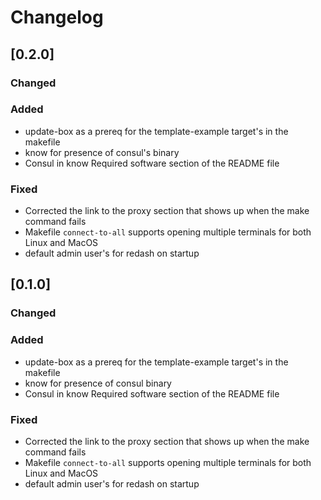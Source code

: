 # Changelog

## [0.2.0]

### Changed

### Added
- update-box as a prereq for the template-example target's in the makefile
- know for presence of consul's binary
- Consul in know Required software section of the README file

### Fixed
- Corrected the link to the proxy section that shows up when the make command fails
- Makefile `connect-to-all` supports opening multiple terminals for both Linux and MacOS
- default admin user's for redash on startup

## [0.1.0]

### Changed

### Added
- update-box as a prereq for the template-example target's in the makefile
- know for presence of consul binary
- Consul in know Required software section of the README file

### Fixed
- Corrected the link to the proxy section that shows up when the make command fails
- Makefile `connect-to-all` supports opening multiple terminals for both Linux and MacOS
- default admin user's for redash on startup
